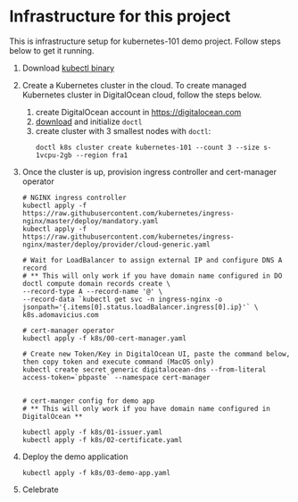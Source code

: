 # Infrastructure for this project

This is infrastructure setup for kubernetes-101 demo project. Follow steps below to get it running.

1.  Download [kubectl binary](https://kubernetes.io/docs/tasks/tools/install-kubectl/)
2.  Create a Kubernetes cluster in the cloud.
    To create managed Kubernetes cluster in DigitalOcean cloud, follow the steps below.
    1.  create DigitalOcean account in https://digitalocean.com
    2.  [download](https://github.com/digitalocean/doctl) and initialize `doctl`
    3.  create cluster with 3 smallest nodes with `doctl`:
        ```
        doctl k8s cluster create kubernetes-101 --count 3 --size s-1vcpu-2gb --region fra1
        ``` 
    
3.  Once the cluster is up, provision ingress controller and cert-manager operator
    ```
    # NGINX ingress controller
    kubectl apply -f https://raw.githubusercontent.com/kubernetes/ingress-nginx/master/deploy/mandatory.yaml
    kubectl apply -f https://raw.githubusercontent.com/kubernetes/ingress-nginx/master/deploy/provider/cloud-generic.yaml
    
    # Wait for LoadBalancer to assign external IP and configure DNS A record
    # ** This will only work if you have domain name configured in DO
    doctl compute domain records create \
    --record-type A --record-name '@' \
    --record-data `kubectl get svc -n ingress-nginx -o jsonpath='{.items[0].status.loadBalancer.ingress[0].ip}'` \
    k8s.adomavicius.com
    
    # cert-manager operator
    kubectl apply -f k8s/00-cert-manager.yaml
    
    # Create new Token/Key in DigitalOcean UI, paste the command below, then copy token and execute command (MacOS only)
    kubectl create secret generic digitalocean-dns --from-literal access-token=`pbpaste` --namespace cert-manager
    
    
    # cert-manger config for demo app
    # ** This will only work if you have domain name configured in DigitalOcean **
    
    kubectl apply -f k8s/01-issuer.yaml
    kubectl apply -f k8s/02-certificate.yaml 
    ```
    

4.  Deploy the demo application
    ```
    kubectl apply -f k8s/03-demo-app.yaml
    ```
5.  Celebrate